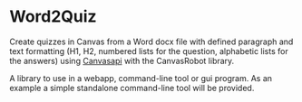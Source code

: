 # Word2Quiz
Create quizzes in Canvas from a Word docx file with defined paragraph and 
text formatting (H1, H2, numbered lists for the question,
alphabetic lists for the answers) using
[Canvasapi](https://canvasapi.readthedocs.io/en/stable/getting-started.html) with the
CanvasRobot library.

A library to use in a webapp, command-line tool or gui program. 
As an example a simple standalone command-line tool will be provided.


